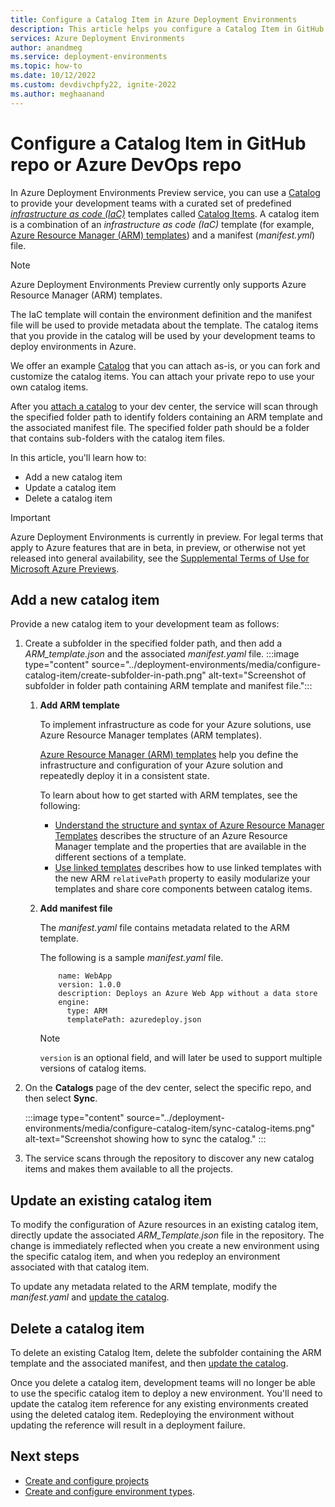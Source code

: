 ```yaml
---
title: Configure a Catalog Item in Azure Deployment Environments 
description: This article helps you configure a Catalog Item in GitHub repo or Azure DevOps repo.
services: Azure Deployment Environments
author: anandmeg
ms.service: deployment-environments
ms.topic: how-to
ms.date: 10/12/2022
ms.custom: devdivchpfy22, ignite-2022
ms.author: meghaanand
---
```

# Configure a Catalog Item in GitHub repo or Azure DevOps repo

In Azure Deployment Environments Preview service, you can use a [Catalog](concept-environments-key-concepts.md#catalogs) to provide your development teams with a curated set of predefined [*infrastructure as code (IaC)*](/devops/deliver/what-is-infrastructure-as-code) templates called [Catalog Items](concept-environments-key-concepts.md#catalog-items). A catalog item is a combination of an *infrastructure as code (IaC)* template (for example, [Azure Resource Manager (ARM) templates](../azure-resource-manager/templates/overview.md)) and a manifest (*manifest.yml*) file.

>[!NOTE]
> Azure Deployment Environments Preview currently only supports Azure Resource Manager (ARM) templates. 

The IaC template will contain the environment definition and the manifest file will be used to provide metadata about the template. The catalog items that you provide in the catalog will be used by your development teams to deploy environments in Azure.

We offer an example [Catalog](https://aka.ms/deployment-environments/Environments) that you can attach as-is, or you can fork and customize the catalog items. You can attach your private repo to use your own catalog items.

After you [attach a catalog](how-to-configure-catalog.md) to your dev center, the service will scan through the specified folder path to identify folders containing an ARM template and the associated manifest file. The specified folder path should be a folder that contains sub-folders with the catalog item files.

In this article, you'll learn how to:

* Add a new catalog item
* Update a catalog item
* Delete a catalog item

> [!IMPORTANT]
> Azure Deployment Environments is currently in preview. For legal terms that apply to Azure features that are in beta, in preview, or otherwise not yet released into general availability, see the [Supplemental Terms of Use for Microsoft Azure Previews](https://azure.microsoft.com/support/legal/preview-supplemental-terms/).

## Add a new catalog item

Provide a new catalog item to your development team as follows:

1. Create a subfolder in the specified folder path, and then add a *ARM_template.json* and the associated *manifest.yaml* file.
    :::image type="content" source="../deployment-environments/media/configure-catalog-item/create-subfolder-in-path.png" alt-text="Screenshot of subfolder in folder path containing ARM template and manifest file.":::

    1. **Add ARM template**
        
        To implement infrastructure as code for your Azure solutions, use Azure Resource Manager templates (ARM templates). 
        
        [Azure Resource Manager (ARM) templates](../azure-resource-manager/templates/overview.md) help you define the infrastructure and configuration of your Azure solution and repeatedly deploy it in a consistent state.
        
        To learn about how to get started with ARM templates, see the following:
        
        - [Understand the structure and syntax of Azure Resource Manager Templates](../azure-resource-manager/templates/syntax.md) describes the structure of an Azure Resource Manager template and the properties that are available in the different sections of a template.
        - [Use linked templates](../azure-resource-manager/templates/linked-templates.md?tabs=azure-powershell#use-relative-path-for-linked-templates) describes how to use linked templates with the new ARM `relativePath` property to easily modularize your templates and share core components between catalog items.

    1. **Add manifest file**
    
        The *manifest.yaml* file contains metadata related to the ARM template. 
        
        The following is a sample *manifest.yaml* file.
        
        ```
            name: WebApp
            version: 1.0.0
            description: Deploys an Azure Web App without a data store
            engine:
              type: ARM
              templatePath: azuredeploy.json
         ```     
        
        >[!NOTE]
        > `version` is an optional field, and will later be used to support multiple versions of catalog items.

1. On the **Catalogs** page of the dev center, select the specific repo, and then select **Sync**.

    :::image type="content" source="../deployment-environments/media/configure-catalog-item/sync-catalog-items.png" alt-text="Screenshot showing how to sync the catalog." :::

1. The service scans through the repository to discover any new catalog items and makes them available to all the projects.

## Update an existing catalog item

To modify the configuration of Azure resources in an existing catalog item, directly update the associated *ARM_Template.json* file in the repository. The change is immediately reflected when you create a new environment using the specific catalog item, and when you redeploy an environment associated with that catalog item. 

To update any metadata related to the ARM template, modify the *manifest.yaml* and [update the catalog](how-to-configure-catalog.md). 

## Delete a catalog item
To delete an existing Catalog Item, delete the subfolder containing the ARM template and the associated manifest, and then [update the catalog](how-to-configure-catalog.md).

Once you delete a catalog item, development teams will no longer be able to use the specific catalog item to deploy a new environment. You'll need to update the catalog item reference for any existing environments created using the deleted catalog item. Redeploying the environment without updating the reference will result in a deployment failure.

## Next steps

* [Create and configure projects](./quickstart-create-and-configure-projects.md)
* [Create and configure environment types](quickstart-create-access-environments.md).
